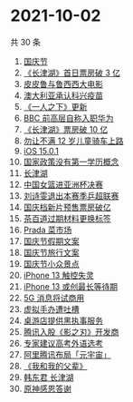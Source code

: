 # 2021-10-02

共 30 条

<!-- BEGIN ZHIHUSEARCH -->
<!-- 最后更新时间 Sat Oct 02 2021 22:07:10 GMT+0800 (China Standard Time) -->
1. [国庆节](https://www.zhihu.com/search?q=国庆节)
1. [《长津湖》首日票房破 3 亿](https://www.zhihu.com/search?q=长津湖票房)
1. [皮皮鲁与鲁西西大电影](https://www.zhihu.com/search?q=皮皮鲁与鲁西西之罐头小人)
1. [澳大利亚承认科兴疫苗](https://www.zhihu.com/search?q=科兴疫苗)
1. [《一人之下》更新](https://www.zhihu.com/search?q=一人之下)
1. [BBC 前高层自称入职华为](https://www.zhihu.com/search?q=BBC)
1. [《长津湖》票房破 10 亿](https://www.zhihu.com/search?q=长津湖票房)
1. [勿让不满 12 岁儿童骑车上路](https://www.zhihu.com/search?q=儿童骑车)
1. [iOS 15.0.1](https://www.zhihu.com/search?q=ios15)
1. [国家政策没有第一学历概念](https://www.zhihu.com/search?q=第一学历)
1. [长津湖](https://www.zhihu.com/search?q=长津湖)
1. [中国女篮进亚洲杯决赛](https://www.zhihu.com/search?q=中国女篮)
1. [刘诗雯退出本赛季乒超联赛](https://www.zhihu.com/search?q=刘诗雯)
1. [国庆档新片预售票房破亿](https://www.zhihu.com/search?q=国庆档票房)
1. [茶百道过期材料更换标签](https://www.zhihu.com/search?q=茶百道)
1. [Prada 菜市场](https://www.zhihu.com/search?q=Prada)
1. [国庆节假期文案](https://www.zhihu.com/search?q=国庆节假期文案)
1. [国庆节旅行文案](https://www.zhihu.com/search?q=国庆节旅行文案)
1. [国庆节小众景点](https://www.zhihu.com/search?q=国庆节小众景点)
1. [iPhone 13 触控失灵](https://www.zhihu.com/search?q=iPhone13)
1. [iPhone 13 或创最长等待期](https://www.zhihu.com/search?q=iPhone发货)
1. [5G 消息将试商用](https://www.zhihu.com/search?q=5G消息)
1. [虚拟手办遭吐槽](https://www.zhihu.com/search?q=虚拟手办)
1. [桌游店提供黑执事服务](https://www.zhihu.com/search?q=桌游)
1. [腾讯入股《影之刃》开发商](https://www.zhihu.com/search?q=影之刃)
1. [专家建议高考外语选考](https://www.zhihu.com/search?q=外语)
1. [阿里腾讯布局「元宇宙」](https://www.zhihu.com/search?q=元宇宙)
1. [《我和我的父辈》](https://www.zhihu.com/search?q=我和我的父辈)
1. [韩东君 长津湖](https://www.zhihu.com/search?q=长津湖)
1. [原神感恩答谢](https://www.zhihu.com/search?q=原神)
<!-- END ZHIHUSEARCH -->
